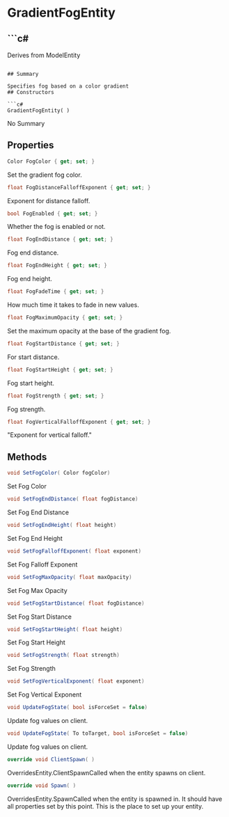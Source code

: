 # GradientFogEntity

## ```c#
Derives from ModelEntity
```

## Summary

Specifies fog based on a color gradient
## Constructors

```c#
GradientFogEntity( ) 
```
No Summary
## Properties

```c#
Color FogColor { get; set; } 
```
Set the gradient fog color.
```c#
float FogDistanceFalloffExponent { get; set; } 
```
Exponent for distance falloff.
```c#
bool FogEnabled { get; set; } 
```
Whether the fog is enabled or not.
```c#
float FogEndDistance { get; set; } 
```
Fog end distance.
```c#
float FogEndHeight { get; set; } 
```
Fog end height.
```c#
float FogFadeTime { get; set; } 
```
How much time it takes to fade in new values.
```c#
float FogMaximumOpacity { get; set; } 
```
Set the maximum opacity at the base of the gradient fog.
```c#
float FogStartDistance { get; set; } 
```
For start distance.
```c#
float FogStartHeight { get; set; } 
```
Fog start height.
```c#
float FogStrength { get; set; } 
```
Fog strength.
```c#
float FogVerticalFalloffExponent { get; set; } 
```
"Exponent for vertical falloff."
## Methods

```c#
void SetFogColor( Color fogColor) 
```
Set Fog Color
```c#
void SetFogEndDistance( float fogDistance) 
```
Set Fog End Distance
```c#
void SetFogEndHeight( float height) 
```
Set Fog End Height
```c#
void SetFogFalloffExponent( float exponent) 
```
Set Fog Falloff Exponent
```c#
void SetFogMaxOpacity( float maxOpacity) 
```
Set Fog Max Opacity
```c#
void SetFogStartDistance( float fogDistance) 
```
Set Fog Start Distance
```c#
void SetFogStartHeight( float height) 
```
Set Fog Start Height
```c#
void SetFogStrength( float strength) 
```
Set Fog Strength
```c#
void SetFogVerticalExponent( float exponent) 
```
Set Fog Vertical Exponent
```c#
void UpdateFogState( bool isForceSet = false) 
```
Update fog values on client.
```c#
void UpdateFogState( To toTarget, bool isForceSet = false) 
```
Update fog values on client.
```c#
override void ClientSpawn( ) 
```
OverridesEntity.ClientSpawnCalled when the entity spawns on client.
```c#
override void Spawn( ) 
```
OverridesEntity.SpawnCalled when the entity is spawned in. It should have all properties set by this point.
This is the place to set up your entity.
